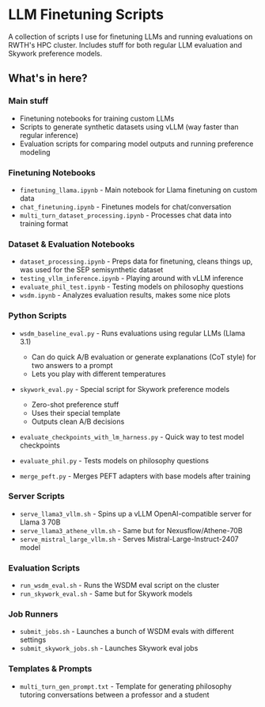 # LLM Finetuning Scripts

A collection of scripts I use for finetuning LLMs and running evaluations on RWTH's HPC cluster. Includes stuff for both regular LLM evaluation and Skywork preference models.

## What's in here?

### Main stuff
- Finetuning notebooks for training custom LLMs
- Scripts to generate synthetic datasets using vLLM (way faster than regular inference)
- Evaluation scripts for comparing model outputs and running preference modeling

### Finetuning Notebooks
- `finetuning_llama.ipynb` - Main notebook for Llama finetuning on custom data
- `chat_finetuning.ipynb` - Finetunes models for chat/conversation
- `multi_turn_dataset_processing.ipynb` - Processes chat data into training format

### Dataset & Evaluation Notebooks
- `dataset_processing.ipynb` - Preps data for finetuning, cleans things up, was used for the SEP semisynthetic dataset
- `testing_vllm_inference.ipynb` - Playing around with vLLM inference
- `evaluate_phil_test.ipynb` - Testing models on philosophy questions
- `wsdm.ipynb` - Analyzes evaluation results, makes some nice plots

### Python Scripts
- `wsdm_baseline_eval.py` - Runs evaluations using regular LLMs (Llama 3.1)
  - Can do quick A/B evaluation or generate explanations (CoT style) for two answers to a prompt
  - Lets you play with different temperatures

- `skywork_eval.py` - Special script for Skywork preference models
  - Zero-shot preference stuff
  - Uses their special template
  - Outputs clean A/B decisions

- `evaluate_checkpoints_with_lm_harness.py` - Quick way to test model checkpoints
- `evaluate_phil.py` - Tests models on philosophy questions
- `merge_peft.py` - Merges PEFT adapters with base models after training

### Server Scripts
- `serve_llama3_vllm.sh` - Spins up a vLLM OpenAI-compatible server for Llama 3 70B
- `serve_llama3_athene_vllm.sh` - Same but for Nexusflow/Athene-70B
- `serve_mistral_large_vllm.sh` - Serves Mistral-Large-Instruct-2407 model

### Evaluation Scripts
- `run_wsdm_eval.sh` - Runs the WSDM eval script on the cluster
- `run_skywork_eval.sh` - Same but for Skywork models

### Job Runners
- `submit_jobs.sh` - Launches a bunch of WSDM evals with different settings
- `submit_skywork_jobs.sh` - Launches Skywork eval jobs

### Templates & Prompts
- `multi_turn_gen_prompt.txt` - Template for generating philosophy tutoring conversations between a professor and a student

